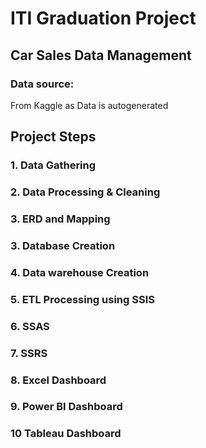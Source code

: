 # ITI Graduation Project
## Car Sales Data Management
### Data source:
From Kaggle as Data is autogenerated 
## Project Steps
### 1. Data Gathering
### 2. Data Processing & Cleaning
### 3. ERD and Mapping
### 3. Database Creation
### 4. Data warehouse Creation 
### 5. ETL Processing using SSIS
### 6. SSAS
### 7. SSRS
### 8. Excel Dashboard
### 9. Power BI Dashboard
### 10 Tableau Dashboard
